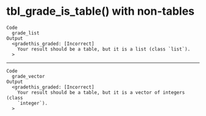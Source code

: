 # tbl_grade_is_table() with non-tables

    Code
      grade_list
    Output
      <gradethis_graded: [Incorrect]
        Your result should be a table, but it is a list (class `list`).
      >

---

    Code
      grade_vector
    Output
      <gradethis_graded: [Incorrect]
        Your result should be a table, but it is a vector of integers (class
        `integer`).
      >

